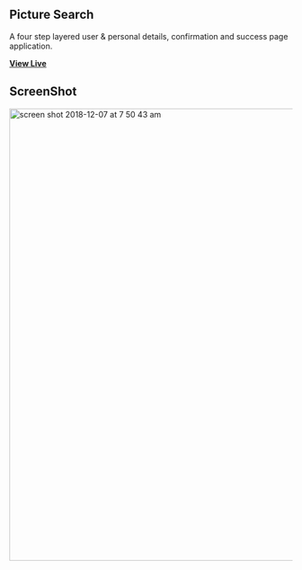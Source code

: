 ##  Picture Search

A four step layered user & personal details, confirmation and success page application.

**[View Live](http://picturesearch.surge.sh/)**


## ScreenShot

<img width="806" alt="screen shot 2018-12-07 at 7 50 43 am" src="https://user-images.githubusercontent.com/28902787/49657745-3ec1eb80-f9f5-11e8-8fef-0663856994b3.png">

